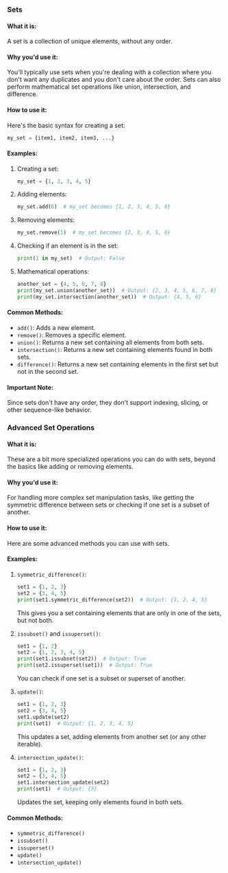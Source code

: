 ### Sets

#### What it is:
A set is a collection of unique elements, without any order.

#### Why you'd use it:
You'll typically use sets when you're dealing with a collection where you don't want any duplicates and you don't care about the order. Sets can also perform mathematical set operations like union, intersection, and difference.

#### How to use it:
Here's the basic syntax for creating a set:
```python
my_set = {item1, item2, item3, ...}
```

#### Examples:
1. Creating a set:
    ```python
    my_set = {1, 2, 3, 4, 5}
    ```

2. Adding elements:
    ```python
    my_set.add(6)  # my_set becomes {1, 2, 3, 4, 5, 6}
    ```

3. Removing elements:
    ```python
    my_set.remove(1)  # my_set becomes {2, 3, 4, 5, 6}
    ```

4. Checking if an element is in the set:
    ```python
    print(1 in my_set)  # Output: False
    ```

5. Mathematical operations:
    ```python
    another_set = {4, 5, 6, 7, 8}
    print(my_set.union(another_set))  # Output: {2, 3, 4, 5, 6, 7, 8}
    print(my_set.intersection(another_set))  # Output: {4, 5, 6}
    ```

#### Common Methods:
- `add()`: Adds a new element.
- `remove()`: Removes a specific element.
- `union()`: Returns a new set containing all elements from both sets.
- `intersection()`: Returns a new set containing elements found in both sets.
- `difference()`: Returns a new set containing elements in the first set but not in the second set.

#### Important Note:
Since sets don't have any order, they don't support indexing, slicing, or other sequence-like behavior.

### Advanced Set Operations

#### What it is:
These are a bit more specialized operations you can do with sets, beyond the basics like adding or removing elements.

#### Why you'd use it:
For handling more complex set manipulation tasks, like getting the symmetric difference between sets or checking if one set is a subset of another.

#### How to use it:
Here are some advanced methods you can use with sets.

#### Examples:
1. `symmetric_difference()`:
    ```python
    set1 = {1, 2, 3}
    set2 = {3, 4, 5}
    print(set1.symmetric_difference(set2))  # Output: {1, 2, 4, 5}
    ```
    This gives you a set containing elements that are only in one of the sets, but not both.

2. `issubset()` and `issuperset()`:
    ```python
    set1 = {1, 2}
    set2 = {1, 2, 3, 4, 5}
    print(set1.issubset(set2))  # Output: True
    print(set2.issuperset(set1))  # Output: True
    ```
    You can check if one set is a subset or superset of another.

3. `update()`:
    ```python
    set1 = {1, 2, 3}
    set2 = {3, 4, 5}
    set1.update(set2)
    print(set1)  # Output: {1, 2, 3, 4, 5}
    ```
    This updates a set, adding elements from another set (or any other iterable).

4. `intersection_update()`:
    ```python
    set1 = {1, 2, 3}
    set2 = {3, 4, 5}
    set1.intersection_update(set2)
    print(set1)  # Output: {3}
    ```
    Updates the set, keeping only elements found in both sets.

#### Common Methods:
- `symmetric_difference()`
- `issubset()`
- `issuperset()`
- `update()`
- `intersection_update()`
  